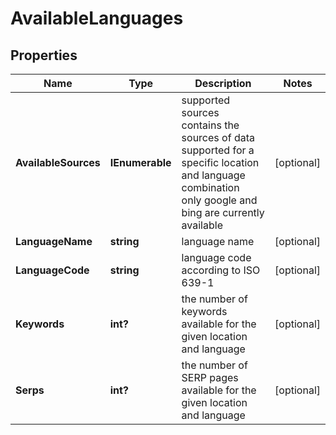 # AvailableLanguages


## Properties

| Name | Type | Description | Notes |
|------------ | ------------- | ------------- | -------------|
**AvailableSources** | **IEnumerable<string>** | supported sources<br>contains the sources of data supported for a specific location and language combination<br>only google and bing are currently available |[optional]|
**LanguageName** | **string** | language name |[optional]|
**LanguageCode** | **string** | language code according to ISO 639-1 |[optional]|
**Keywords** | **int?** | the number of keywords available for the given location and language |[optional]|
**Serps** | **int?** | the number of SERP pages available for the given location and language |[optional]|